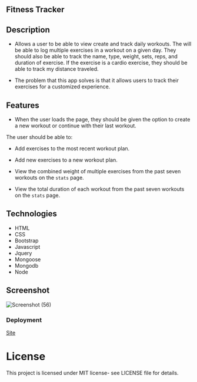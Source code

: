 ## Fitness Tracker

## Description

- Allows a user to be able to view create and track daily workouts. The will be able to log multiple exercises in a workout on a given day. They should also be able to track the name, type, weight, sets, reps, and duration of exercise. If the exercise is a cardio exercise, they should be able to track my distance traveled.

- The problem that this app solves is that it allows users to track their exercises for a customized experience.

## Features

- When the user loads the page, they should be given the option to create a new workout or continue with their last workout.

The user should be able to:

- Add exercises to the most recent workout plan.

- Add new exercises to a new workout plan.

- View the combined weight of multiple exercises from the past seven workouts on the `stats` page.

- View the total duration of each workout from the past seven workouts on the `stats` page.

## Technologies

- HTML
- CSS
- Bootstrap
- Javascript
- Jquery
- Mongoose
- Mongodb
- Node

## Screenshot

![Screenshot (56)](https://user-images.githubusercontent.com/71462708/111228812-3933b280-85bb-11eb-9563-a4033cce1f6a.png)

### Deployment

[Site](https://fitness-tracker-anton.herokuapp.com/?id=6052b1923db2d83f7ce49b2d)

# License

This project is licensed under MIT license- see LICENSE file for details.
